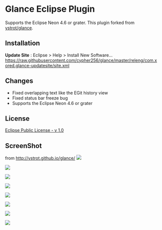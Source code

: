# Glance Eclipse Plugin
Supports the Eclipse Neon 4.6 or grater. This plugin forked from [ystrot/glance](https://github.com/ystrot/glance).  

## Installation
**Update Site** : Eclipse > Help > Install New Software...
https://raw.githubusercontent.com/cypher256/glance/master/releng/com.xored.glance-updatesite/site.xml

## Changes
* Fixed overlapping text like the EGit history view
* Fixed status bar freeze bug
* Supports the Eclipse Neon 4.6 or grater

## License
[Eclipse Public License - v 1.0](https://www.eclipse.org/legal/epl-v10.html)  

## ScreenShot
from http://ystrot.github.io/glance/
![](http://ystrot.github.io/glance/i/matches.jpg)

![](http://ystrot.github.io/glance/i/pref.jpg)

![](http://ystrot.github.io/glance/i/history.jpg)

![](http://ystrot.github.io/glance/i/table_trees_1.jpg")

![](http://ystrot.github.io/glance/i/dialogs.jpg)

![](http://ystrot.github.io/glance/i/dia.jpg)

![](http://ystrot.github.io/glance/i/index.jpg)

![](http://ystrot.github.io/glance/i/plugins.jpg)
